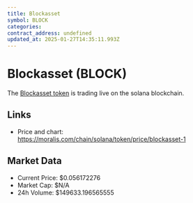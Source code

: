 ```yaml
---
title: Blockasset
symbol: BLOCK
categories: 
contract_address: undefined
updated_at: 2025-01-27T14:35:11.993Z
---
```


# Blockasset (BLOCK)
The [Blockasset token](https://moralis.com/chain/solana/token/price/blockasset-1) is trading live on the solana blockchain.

## Links
- Price and chart: https://moralis.com/chain/solana/token/price/blockasset-1

## Market Data
- Current Price: $0.056172276
- Market Cap: $N/A
- 24h Volume: $149633.196565555
